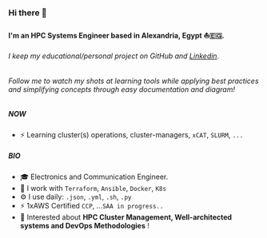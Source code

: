 ### Hi there 👋

#### I'm an HPC Systems Engineer based in Alexandria, Egypt ⛵🇪🇬.
###### _I keep my educational/personal project on GitHub and [Linkedin](https://www.linkedin.com/in/asser-zayed/)._
###### _Follow me to watch my shots at learning tools while applying best practices and simplifying concepts through easy documentation and diagram!_

##### NOW

- ⚡️ Learning cluster(s) operations, cluster-managers, `xCAT`, `SLURM`, `...`

##### BIO

- 🎓 Electronics and Communication Engineer.
- 🐳 I work with  `Terraform`, `Ansible`, `Docker`, `K8s`
- ⚙️ I use daily: `.json`, `.yml`, `.sh`, `.py`
- ⚡️ 1xAWS Certified `CCP`, ...`SAA in progress..`
- 🌱 Interested about **HPC Cluster Management, Well-architected systems and DevOps Methodologies** !
